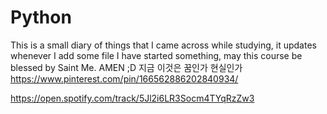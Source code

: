 # Python
This is a small diary of things that I came across while studying, it updates whenever I add some file
I have started something, may this course be blessed by Saint Me. AMEN ;D
지금 이것은
꿈인가 현실인가
https://www.pinterest.com/pin/166562886202840934/

https://open.spotify.com/track/5Jl2i6LR3Socm4TYqRzZw3
